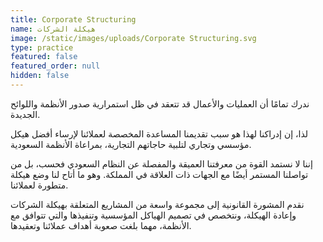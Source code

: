 ```yaml
---
title: Corporate Structuring
name: هيكلة الشركات
image: /static/images/uploads/Corporate Structuring.svg
type: practice
featured: false
featured_order: null
hidden: false
---
```

ندرك تمامًا أن العمليات والأعمال قد تتعقد في ظل استمرارية صدور الأنظمة واللوائح الجديدة.

لذا، إن إدراكنا لهذا هو سبب تقديمنا المساعدة المخصصة لعملائنا لإرساء أفضل هيكل مؤسسي وتجاري لتلبية حاجاتهم التجارية، بمراعاة الأنظمة السعودية.

إننا لا نستمد القوة من معرفتنا العميقة والمفصلة عن النظام السعودي فحسب، بل من تواصلنا المستمر أيضًا مع الجهات ذات العلاقة في المملكة. وهو ما أتاح لنا وضع هيكلة متطورة لعملائنا.

نقدم المشورة القانونية إلى مجموعة واسعة من المشاريع المتعلقة بهيكلة الشركات وإعادة الهيكلة، ونتخصص في تصميم الهياكل المؤسسية وتنفيذها والتي تتوافق مع الأنظمة، مهما بلغت صعوبة أهداف عملائنا وتعقيدها.
